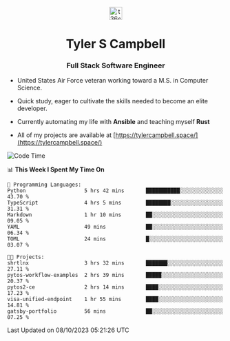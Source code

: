<p align="center">
<a href="https://www.linkedin.com/in/t36campbell" target="blank"><img align="center" src="https://ik.imagekit.io/t36campbell/Portfolio/linkedin.png.original_m8bbGgPh6.png" alt="t36campbell" height="30" width="30" /></a>
</p>
<h1 align="center">Tyler S Campbell</h1>
<h3 align="center">Full Stack Software Engineer</h3>

* United States Air Force veteran working toward a M.S. in Computer Science.

* Quick study, eager to cultivate the skills needed to become an elite developer.

* Currently automating my life with **Ansible** and teaching myself **Rust**

* All of my projects are available at [https://tylercampbell.space/](https://tylercampbell.space/)

<!--START_SECTION:waka-->
![Code Time](http://img.shields.io/badge/Code%20Time-2%2C868%20hrs%2034%20mins-blue)

📊 **This Week I Spent My Time On** 

```text
💬 Programming Languages: 
Python                   5 hrs 42 mins       ███████████░░░░░░░░░░░░░░   43.70 % 
TypeScript               4 hrs 5 mins        ████████░░░░░░░░░░░░░░░░░   31.31 % 
Markdown                 1 hr 10 mins        ██░░░░░░░░░░░░░░░░░░░░░░░   09.05 % 
YAML                     49 mins             ██░░░░░░░░░░░░░░░░░░░░░░░   06.34 % 
TOML                     24 mins             █░░░░░░░░░░░░░░░░░░░░░░░░   03.07 % 

🐱‍💻 Projects: 
shrtlnx                  3 hrs 32 mins       ███████░░░░░░░░░░░░░░░░░░   27.11 % 
pytos-workflow-examples  2 hrs 39 mins       █████░░░░░░░░░░░░░░░░░░░░   20.37 % 
pytos2-ce                2 hrs 14 mins       ████░░░░░░░░░░░░░░░░░░░░░   17.23 % 
visa-unified-endpoint    1 hr 55 mins        ████░░░░░░░░░░░░░░░░░░░░░   14.81 % 
gatsby-portfolio         56 mins             ██░░░░░░░░░░░░░░░░░░░░░░░   07.25 % 
```


 Last Updated on 08/10/2023 05:21:26 UTC
<!--END_SECTION:waka-->
